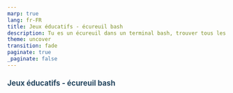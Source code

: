 ```yaml
---
marp: true
lang: fr-FR
title: Jeux éducatifs - écureuil bash
description: Tu es un écureuil dans un terminal bash, trouver tous les glands cachés dans l'arborescence en utilisant les commandes ls, cd, cat et tail
theme: uncover
transition: fade
paginate: true
_paginate: false
---
```


<style>
  @font-face {
    font-family: Commissioner;
    src: url(/assets/fonts/commissioner-v1.0/static/ttfs/Commissioner-Regular.ttf), url(https://after-school.flexiness.com:3992/assets/fonts/commissioner-v1.0/static/ttfs/Commissioner-Regular.ttf);
    font-weight: 400;
    font-display: swap
  }
  @keyframes slidingLink {
    50% {
      left: 100%;
      right: 0;
    }
    50.01% {
      left: 0;
      right: 100%;
    }
  }
  section {
    margin: 0;
    background: linear-gradient(180deg, rgb(117 81 194), rgb(255 255 255));
    font-family: Commissioner,-apple-system, BlinkMacSystemFont, Segoe UI, Roboto, Oxygen, Ubuntu, Cantarell, Open Sans, Helvetica Neue, sans-serif;
  }
  h1 {
    color: #25465f;
    font-size: 1.4em;
  }
  h2 {
    color: #25465f;
    font-size: 1.2em;
  }
  p {
    max-width: 100%;
    font-size: 0.8em;
    margin: 0 auto;
  }
  p.align-left {
    text-align: left;
  }
  ul {
    margin: 0.5em 1em;
  }
  li {
    font-size: 0.6em;
    margin: 0 0 .2em 0;
  }
  s {
    text-decoration-line: line-through;
    text-decoration-style: solid;
    text-decoration-color: var(--flex-link, #c8007b);
    text-decoration-thickness: 0.1em;
    text-decoration-skip-ink: none;
  }
  .link:not([disabled]) {
    cursor: pointer;
    position: relative;
    font-size: inherit;
    font-weight: inherit;
    text-decoration: none;
    color: var(--flex-link, #c8007b);
    padding-bottom: 0.1em;
    border-bottom: solid 0.1em currentColor;
    box-decoration-break: clone;
  }
  .link:not([disabled]) > * {
    font-size: inherit;
    font-weight: inherit;
  }
  .link:not([disabled]):hover {
    opacity: 0.9;
    color: var(--flex-link-hover, #c8007b);
  }
  @media screen and (min-width: 720px) {
    .link:not([disabled]):not(.isStatic) {
      display: inline-flex;
      border-bottom-width: 0;
    }
    .link:not([disabled]):not(.isStatic)::after {
      content: "";
      background: currentcolor;
      height: 0.1em;
      position: absolute;
      bottom: 0;
      left: 0;
      right: 0;
    }
    .link:not([disabled]):not(.isStatic):hover::after {
      animation: slidingLink 1s cubic-bezier(0.654, 0.045, 0.355, 1);
    }
  }
  .logo-ape {
    width: 100%;
    height: 100%;
    background-image: url('/logo/ape/ape_la_source_logo_1.svg');
    background-repeat: no-repeat;
    background-size: 25%;
    background-position: center center, 50%, 50%;
  }
  .split {
    height: 195px;
    display: flex;
    flex-direction: row;
    align-items: center;
    justify-content: center;
  }
  .screen-100 {
    width: 100%;
  }
  .screen-80 {
    width: 80%;
  }
  .screen-60 {
    width: 60%;
  }
  .screen-50 {
    width: 50%;
  }
  .screen-30 {
    width: 30%;
  }
  .screen-20 {
    width: 20%;
  }
  .screen-bg {
    height: calc(100vh - 720px);
    background-repeat: no-repeat;
    background-size: 100%;
    background-position: center center;
  }
  .squirrel-bg {
    height: 100%;
    background-image: url('/assets/svg/squirrel.svg');
    background-size: 100%;
    background-position: center center;
  }
</style>


<div class='screen-100 screen-bg squirrel-bg'>
  <h2>Jeux éducatifs - écureuil bash</h2>
</div>

<!-- Ceci est une note pour le présentateur. Vous pouvez écrire des notes via cette balise de commentaire HTML -->

---

<style>
  @import url('https://fonts.googleapis.com/css?family=Ubuntu');
  @import url('https://fonts.googleapis.com/css?family=Ubuntu+Mono');

  #ubuntu {
    display: flex;
    justify-content: space-around;
    align-items: center;
    font-size: 18px;
    margin-bottom: 1em;
    height: 300px;
  }

  #terminal {
    width: auto;
    min-width: 80%;
    /* height: 80%; */
    height: 100%;
    font-family: Ubuntu;
    box-shadow: 2px 4px 10px rgba(0,0,0,0.5);
  }

  #terminal__bar {
    display: flex;
    width: 100%;
    height: 30px;
    align-items: center;
    padding: 0 8px;
    box-sizing: border-box;
    border-top-left-radius: 5px;
    border-top-right-radius: 5px;
    background: linear-gradient(#504b45 0%,#3c3b37 100%);
  }

  #bar__buttons {
    display: flex;
    align-items: center;
  }

  .bar__button {
    display: flex;
    justify-content: center;
    align-items: center;
    padding: 0;
    margin-right: 5px;
    font-size: 10px;
    height: 12px;
    width: 12px;
    box-sizing: border-box;
    border: none;
    border-radius: 100%;
    background: linear-gradient(#7d7871 0%, #595953 100%);
    text-shadow: 0px 1px 0px rgba(255,255,255,0.2);
    box-shadow: 0px 0px 1px 0px #41403A, 0px 1px 1px 0px #474642;
  }
  .bar__button:hover {
    cursor: none;
  }
  .bar__button:focus {
    outline: none;
  }
  #bar__button--exit {
    background: linear-gradient(#f37458 0%, #de4c12 100%);
    background-clip: padding-box;
  }

  #bar__user {
    color: #d5d0ce;
    /* margin-top: 15px !important; */
    margin-left: 6px !important;
    font-size: 14px;
    line-height: 15px;
  }

  #terminal__body {
    background: rgba(56, 4, 40, 0.9);
    border-bottom-left-radius: 5px;
    border-bottom-right-radius: 5px;
    /* background: transparent; */
    font-family: 'Ubuntu Mono';
    height: calc(100% - 70px);
    padding: 2px 7px 1rem;
    margin-top: -1px;
    display: grid;
    grid-auto-rows: max-content;
    align-items: center;
    justify-content: start;
    justify-items: flex-start;
  }

  #terminal__prompt {
    /* display: flex; */
    display: inline-table;
    color: #fff;
  }
  #terminal__prompt--user {
    color: #7eda28;
  }
  #terminal__prompt--location {
    color: #4878c0;
  }
  #terminal__prompt--bling {
    color: #dddddd;
    margin-right: 8px;
  }
  #terminal__prompt--cursor {
    /* display: block;
    height: 17px;
    width: 8px;
    margin-top: 5px;
    margin-left: 0px; */
    display: table-cell;
    width: 10px;
    animation: blink 1200ms linear infinite;
  }
  .terminal__folder {
    color: #0024ff;
  }

  @keyframes blink {
    0% {
      background: #ffffff;
    }
    49% {
      background: #ffffff;
    }
    60% {
      background: transparent;
    }
    99% {
      background: transparent;
    }
    100% {
      background: #ffffff;
    }
  }

  @media (max-width: 600px) {
    #terminal {
      max-height: 90%;
      width: 90%;
    }
  }
</style>

<p>
  Tu es un écureuil dans un terminal bash.
  Trouver tous les glands cachés dans l'arborescence.
</p>
<ul>
  <li>
    Pour regarder autour de toi et te situer, utilise la commande <code>ls</code>.
  </li>
  <li>
    Pour bouger et changer d'arbre ou de branche, utilise la commande <code>cd</code>.
  </li>
  <li>
    Sur ta route tu pourras croiser quelques amis qui te porteront conseil, utilise la commande <code>cat</code> pour leur parler.
  </li>
</ul>
<div id="ubuntu">
  <div id='terminal'>
    <section id="terminal__bar">
      <div id="bar__buttons">
        <button class="bar__button" id="bar__button--exit">&#10005;</button>
        <button class="bar__button">&#9472;</button>
        <button class="bar__button">&#9723;</button>
      </div>
      <p id="bar__user">écureuil@la-source: ~</p>
    </section>
    <!-- Terminal Body -->
    <section id="terminal__body">
      <div id="terminal__prompt">
        <span id="terminal__prompt--user">écureuil:</span>
        <span id="terminal__prompt--location">~/sol</span>
        <span id="terminal__prompt--bling">$</span>
        <span>ls</span>
      </div>
      <div id="terminal__prompt">
        <span id="terminal__prompt--user">écureuil:</span>
        <span id="terminal__prompt--location">~/sol</span>
        <span id="terminal__prompt--bling">$</span>
        <span><span class="terminal__folder">grand-arbre</span> <span class="terminal__folder">petit-arbre</span> <span class="terminal__folder">arbre-haut</span></span>
      </div>
      <div id="terminal__prompt">
        <span id="terminal__prompt--user">écureuil:</span>
        <span id="terminal__prompt--location">~/sol</span>
        <span id="terminal__prompt--bling">$</span>
        <span>cd grand-arbre</span>
      </div>
      <div id="terminal__prompt">
        <span id="terminal__prompt--user">écureuil:</span>
        <span id="terminal__prompt--location">~/sol/grand-arbre</span>
        <span id="terminal__prompt--bling">$</span>
        <span id="terminal__prompt--cursor"></span>
      </div>
    </section>
  </div>
</div>

<!-- Ceci est une note pour le présentateur. Vous pouvez écrire des notes via cette balise de commentaire HTML -->

---

<style>
  .tree {
    font-size: 0.4em;
    letter-spacing: 0px;
  }

  .tree code {
    position: relative;
    z-index: 99;
  }

  .grid {
    position: relative;
    display: grid;
    row-gap: 0;
    column-gap: 0;
  }

  .tree-cols-level-1 {
    grid-template-columns: 10fr 40fr 10fr;
  }

  .tree-cols-level-2 {
    grid-template-columns: 30fr 30fr;
  }

  .tree-cols-level-2 > .tree-1,
  .tree-cols-level-2 > .tree-2 {
    grid-template-columns: 20fr 20fr 20fr;
  }

  .branch-cols {
    column-gap: 1rem;
  }

  .branch-cols-5 {
    grid-template-columns: 8fr 8fr 8fr 8fr 8fr;
  }

  .branch-base-0::after {
    content: "━━━━━━━━━━━━━━━━━━━━━━━━━━━━━━━━━━━━━━━━━━━━━━━━━━━━━━━━━━━━━━━━━━━━━━";
    position: absolute;
    display: block;
    width: 100%;
    left: 0;
    overflow: hidden;
  }

  .branch-base-1::after {
    content: "━━━━━━━━━━━━━━━━━━━━━━━━━━━━━━━━";
    position: absolute;
    display: block;
    width: 635px;
    left: -215px;
    overflow: hidden;
  }

  .branch-base-2a::after {
    content: "━━━━━━━━━━━";
    position: absolute;
    display: block;
    width: 185px;
    left: 24px;
    overflow: hidden;
  }

  .branch-base-2b::after {
    content: "━━━━━━━━";
    position: absolute;
    display: block;
    width: 145px;
    left: 35px;
    overflow: hidden;
  }

  .branch-base-3::after {
    content: "━━━━━━━━━━━━━━━━━━━━━━━";
    position: absolute;
    display: block;
    width: 375px;
    left: -95px;
    overflow: hidden;
  }

  .branch-vert-1::before {
    content: "┃";
    position: absolute;
    display: block;
    width: 100%;
    height: 20px;
    left: 0;
    top: -6px;
    overflow: hidden;
  }

  .branch-vert-1::after {
    content: "┃";
    position: absolute;
    display: block;
    width: 100%;
    height: 20px;
    left: 0;
    bottom: -6px;
    overflow: hidden;
  }

  .branch-cols-5-span-1-2 {
    grid-column: 1 / span 2;
    align-self: start;
  }

  .branch-cols-5-span-2-3 {
    grid-column: 2 / span 2;
    align-self: start;
  }

  .branch-cols-5-span-3-4 {
    grid-column: 3 / span 2;
    align-self: end;
  }

  .branch-cols-5-span-4-5 {
    grid-column: 4 / span 2;
    align-self: end;
  }

  .branch-cols-3 {
    grid-template-columns: 13.5fr 13.5fr 13.5fr;
  }

  .branch-cols-3-span-1-2 {
    grid-column: 1 / span 2;
    align-self: start;
  }

  .branch-cols-3-span-2-3 {
    grid-column: 2 / span 2;
    align-self: end;
  }

  .tree-align-left {
    text-align: left;
  }

  .tree-align-right {
    text-align: right;
  }

  .tree-1,
  .branch-1 {
    grid-column: 1;
  }
  .tree-2,
  .branch-2  {
    grid-column: 2;
  }
  .tree-3,
  .branch-3  {
    grid-column: 3;
  }

  .grid-transparent {
    display: inline;
    color: transparent;
  }
</style>

<div class="grid tree">
  <div class="grid ground-rows">
    <div class="grid tree-cols-level-2">
      <div class="grid tree-1">
        <div class="">
          <div class="">┃</div>
          <div class="">┃</div>
          <div class=""><code>Branche gauche</code></div>
          <div class="grid branch-vert-1">┃</div>
          <div class="">┣</div>
          <div class="grid branch-vert-1">┃</div>
        </div>
        <div class="">
          <div class="">┃</div>
          <div class="">┃</div>
          <div class=""><code>Tronc</code></div>
          <div class="grid branch-vert-1">┃</div>
          <div class="grid branch-base-3">┻</div>
          <div class="">&nbsp;</div>
        </div>
        <div class="">
          <div class="">┃</div>
          <div class="">┃</div>
          <div class=""><code>Branche droite</code></div>
          <div class="grid branch-vert-1">┃</div>
          <div class="">┛</div>
          <div class="">&nbsp;</div>
        </div>
      </div>
      <div class="grid tree-2">
        <div class="">
          <div class="">┃</div>
          <div class="">┃</div>
          <div class=""><code>Branche gauche</code></div>
          <div class="grid branch-vert-1">┃</div>
          <div class="">┗</div>
          <div class="">&nbsp;</div>
        </div>
        <div class="">
          <div class="">┃</div>
          <div class="">┃</div>
          <div class=""><code>Tronc</code></div>
            <div class="grid branch-vert-1">┃</div>
            <div class="grid branch-base-3">┻</div>
          <div class="">&nbsp;</div>
        </div>
        <div class="">
          <div class="">┃</div>
          <div class="">┃</div>
          <div class=""><code>Branche droite</code></div>
          <div class="grid branch-vert-1">┃</div>
          <div class="">┫</div>
          <div class="grid branch-vert-1">┃</div>
        </div>
      </div>
    </div>
    <div class="grid tree-cols-level-1">
      <div class="grid tree-1">
        <div class="grid branch-vert-1">┃</div>
        <div class="grid branch-vert-1">┃</div>
        <div class="grid branch-vert-1">┃</div>
        <div class="grid branch-vert-1">┃</div>
        <div class="grid branch-vert-1">┃</div>
        <div class="grid branch-vert-1">┃</div>
        <div class="grid branch-vert-1">┃</div>
        <div class="grid branch-vert-1">┃</div>
        <div><code>Tronc</code></div>
        <div class="grid branch-vert-1">┃</div>
        <div class="grid branch-vert-1">┃</div>
        <div class="grid branch-vert-1">┃</div>
      </div>
      <div class="grid tree-2">
        <div class="grid branch-cols">
          <div class="grid branch-1">
            <div class="grid branch-cols-5">
              <div class="">&nbsp;</div>
            </div>
            <div class="grid branch-cols-5">
              <div class="">&nbsp;</div>
            </div>
            <div class="grid branch-cols-5">
              <div class="">&nbsp;</div>
              <div class="">&nbsp;</div>
              <div class="">&nbsp;</div>
              <div class="grid branch-cols-5-span-4-5"><code>Feuille-4</code></div>
            </div>
            <div class="grid branch-cols-5">
              <div class="">&nbsp;</div>
              <div class="">&nbsp;</div>
              <div class="grid branch-cols-5-span-3-4"><code>Feuille-3</code></div>
              <div class="grid branch-vert-1">┃</div>
            </div>
            <div class="grid branch-cols-5">
              <div class="">&nbsp;</div>
              <div class="grid branch-cols-5-span-2-3"><code>Feuille-2</code></div>
              <div class="grid branch-vert-1">┃</div>
              <div class="grid branch-vert-1">┃</div>
            </div>
            <div class="grid branch-cols-5">
              <div class="grid branch-cols-5-span-1-2"><code>Feuille-1</code></div>
              <div class="grid branch-vert-1">┃</div>
              <div class="grid branch-vert-1">┃</div>
              <div class="grid branch-vert-1">┃</div>
            </div>
            <div class="grid branch-cols-5">
              <div class="grid branch-vert-1">┃</div>
              <div class="">&nbsp;</div>
              <div class="grid branch-vert-1">┃</div>
              <div class="grid branch-vert-1">┃</div>
              <div class="grid branch-vert-1">┃</div>
            </div>
            <div class="grid branch-cols-5 branch-base-2a">
              <div class="">┗</div>
              <div class="">━</div>
              <div class="">╋</div>
              <div class="">┛</div>
              <div class="">┛</div>
            </div>
            <div class="grid branch-vert-1">┃</div>
            <div><code>Branche gauche</code></div>
            <div class="grid branch-vert-1">┃</div>
            <div class="">┗</div>
          </div>
          <div class="grid branch-2">
            <div class="grid branch-cols-3">
              <div class="">&nbsp;</div>
              <div class="grid branch-cols-3-span-1-2"><code>Gland</code></div>
            </div>
            <div class="grid branch-cols-3">
              <div class="">
                <div class="grid">
                  <div class="grid branch-vert-1">┃</div>
                  <div class="grid branch-vert-1">┃</div>
                </div>
              </div>
              <div class="grid branch-cols-3-span-2-3"><code>Petite Feuille</code></div>
            </div>
            <div class="grid branch-cols-3">
              <div class="grid branch-vert-1">┃</div>
              <div class="">&nbsp;</div>
              <div class="grid branch-vert-1">┃</div>
            </div>
            <div class="grid branch-cols-3">
              <div class="grid branch-vert-1">┃</div>
              <div class="">&nbsp;</div>
              <div class="grid branch-vert-1">┃</div>
            </div>
            <div class="grid branch-cols-3">
              <div class="grid branch-vert-1">┃</div>
              <div class="">&nbsp;</div>
              <div class="grid branch-vert-1">┃</div>
            </div>
            <div class="grid branch-cols-3">
              <div class="grid branch-vert-1">┃</div>
              <div class="">&nbsp;</div>
              <div class="grid branch-vert-1">┃</div>
            </div>
            <div class="grid branch-cols-3 branch-base-2b">
              <div class="">┗</div>
              <div class="">┳</div>
              <div class="">┛</div>
            </div>
            <div class="grid branch-vert-1">┃</div>
            <div><code>Branche au centre</code></div>
            <div class="grid branch-vert-1">┃</div>
            <div class="grid branch-base-1">╋</div>
          </div>
          <div class="grid branch-3">
            <div class="grid branch-cols-5">
              <div class="">&nbsp;</div>
            </div>
            <div class="grid branch-cols-5">
              <div class="">&nbsp;</div>
            </div>
            <div class="grid branch-cols-5">
              <div class="grid branch-cols-5-span-1-2 tree-align-left"><code>Feuille-1</code></div>
            </div>
            <div class="grid branch-cols-5">
              <div class="grid branch-vert-1">┃</div>
              <div class="grid branch-cols-5-span-2-3 tree-align-left"><code>Feuille-2</code></div>
              <div class="">&nbsp;</div>
              <div class="">&nbsp;</div>
            </div>
            <div class="grid branch-cols-5">
              <div class="grid branch-vert-1">┃</div>
              <div class="grid branch-vert-1">┃</div>
              <div class="grid branch-cols-5-span-3-4"><code>Feuille-3</code></div>
              <div class="">&nbsp;</div>
            </div>
            <div class="grid branch-cols-5">
              <div class="grid branch-vert-1">┃</div>
              <div class="grid branch-vert-1">┃</div>
              <div class="grid branch-vert-1">┃</div>
              <div class="grid branch-cols-5-span-4-5 tree-align-right"><code>Feuille-4</code></div>
            </div>
            <div class="grid branch-cols-5">
              <div class="grid branch-vert-1">┃</div>
              <div class="grid branch-vert-1">┃</div>
              <div class="grid branch-vert-1">┃</div>
              <div class="">&nbsp;</div>
              <div class="grid branch-vert-1">┃</div>
            </div>
            <div class="grid branch-cols-5 branch-base-2a">
              <div class="">┗</div>
              <div class="">┗</div>
              <div class="">╋</div>
              <div class="">━</div>
              <div class="">┛</div>
            </div>
            <div class="grid branch-vert-1">┃</div>
            <div><code>Branche droite</code></div>
            <div class="grid branch-vert-1">┃</div>
            <div class="">┛</div>
          </div>
        </div>
      </div>
      <div class="grid tree-3">
        <div class="grid branch-vert-1">┃</div>
        <div class="grid branch-vert-1">┃</div>
        <div class="grid branch-vert-1">┃</div>
        <div class="grid branch-vert-1">┃</div>
        <div class="grid branch-vert-1">┃</div>
        <div class="grid branch-vert-1">┃</div>
        <div class="grid branch-vert-1">┃</div>
        <div class="grid branch-vert-1">┃</div>
        <div><code>Tronc</code></div>
        <div class="grid branch-vert-1">┃</div>
        <div class="grid branch-vert-1">┃</div>
        <div class="grid branch-vert-1">┃</div>
      </div>
    </div>
    <div class="grid tree-cols-level-1">
      <div class="grid tree-1 branch-vert-1">┃</div>
      <div class="grid tree-2 branch-vert-1">┃</div>
      <div class="grid tree-3 branch-vert-1">┃</div>
    </div>
    </div>
    <div class="grid tree-cols-level-1">
      <div class="grid tree-1 branch-vert-1">┃</div>
      <div class="grid tree-2 branch-vert-1">┃</div>
      <div class="grid tree-3 branch-vert-1">┃</div>
    </div>
    <div class="grid tree-cols-level-1">
      <div class="grid tree-1">
        <div class="grid branch-vert-1">┃</div>
      </div>
      <div class="grid tree-2">
        <div><code>Tronc</code></div>
      </div>
      <div class="grid tree-3">
        <div class="grid branch-vert-1">┃</div>
      </div>
    </div>
    <div class="grid tree-cols-level-1">
      <div class="grid tree-1 branch-vert-1">┃</div>
      <div class="grid tree-2 branch-vert-1">┃</div>
      <div class="grid tree-3 branch-vert-1">┃</div>
    </div>
    <div class="grid tree-cols-level-1">
      <div class="grid tree-1">
        <div><code>Grand Arbre</code></div>
      </div>
      <div class="grid tree-2">
        <div><code>Petit Arbre</code></div>
      </div>
      <div class="grid tree-3">
        <div><code>Arbre Haut</code></div>
      </div>
    </div>
    <div class="grid tree-cols-level-1">
      <div class="grid tree-1 branch-vert-1">┃</div>
      <div class="grid tree-2 branch-vert-1">┃</div>
      <div class="grid tree-3 branch-vert-1">┃</div>
    </div>
    <div class="grid tree-cols-level-1 branch-base-0">
      <div class="grid tree-1">┻</div>
      <div class="grid tree-2">┻</div>
      <div class="grid tree-3">┻</div>
    </div>
    <div>
      ////////////////////////////////////////////////////////////////////////////////////////// Le Sol //////////////////////////////////////////////////////////////////////////////////////////
    </div>
  </div>
</div>

---

<div class='logo-ape'></div>
